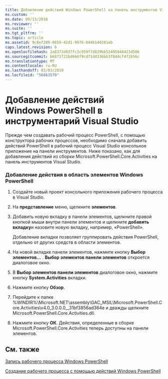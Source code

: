 ```yaml
---
title: Добавление действий Windows PowerShell на панель инструментов Visual Studio | Документация Майкрософт
ms.custom: ''
ms.date: 09/13/2016
ms.reviewer: ''
ms.suite: ''
ms.tgt_pltfrm: ''
ms.topic: article
ms.assetid: 9c8ef289-0659-42d1-9976-044b144201eb
caps.latest.revision: 6
ms.openlocfilehash: 2a8372d937fc3c959f7d829bb52495048423d506
ms.sourcegitcommit: b6871f21bd666f9cd71dd336bb3f844cf472b56c
ms.translationtype: MT
ms.contentlocale: ru-RU
ms.lasthandoff: 02/03/2019
ms.locfileid: "56863570"
---
```

# <a name="adding-windows-powershell-activities-to-the-visual-studio-toolbox"></a>Добавление действий Windows PowerShell в инструментарий Visual Studio

Прежде чем создавать рабочий процесс PowerShell, с помощью конструктора рабочих процессов, необходимо сначала добавить действий PowerShell в рабочий процесс Visual Studio консольное приложение на панели инструментов. Ниже показано, как для добавления действий из сборки Microsoft.PowerShell.Core.Activities на панель инструментов Visual Studio.

### <a name="adding-windows-powershell-activities-to-the-toolbox"></a>Добавление действия в область элементов Windows PowerShell

1. Создайте новый проект консольного приложения рабочего процесса в Visual Studio.

2. На **представление** меню, щелкните **элементов**.

3. Добавить новую вкладку в панели элементов, щелкните правой кнопкой мыши внутри панели элементов и щелкните **добавить вкладку**и назовите новую вкладку, например, «PowerShell».

   Добавление вкладки позволяет группировать действия PowerShell, отдельно от других средств в области элементов.

4. На новой вкладке панели элементов, нажмите кнопку **Выбор элементов...** . **Выбор элементов панели элементов** откроется диалоговое окно.

5. В **Выбор элементов панели элементов** диалоговое окно, нажмите кнопку **System.Activities** вкладки.

6. Нажмите кнопку **Обзор**.

7. Перейдите к папке %WINDIR%\Microsoft.NET\assembly\GAC_MSIL\Microsoft.PowerShell.Core.Activities\v4.0_3.0.0.0__31bf3856ad364e и дважды щелкните Microsoft.PowerShell.Core.Activities.dll.

8. Нажмите кнопку **ОК**. Действия, определенные в сборке Microsoft.PowerShell.Core.Activities теперь доступны на панели элементов.

## <a name="see-also"></a>См. также

[Запись рабочего процесса Windows PowerShell](./writing-a-windows-powershell-workflow.md)

[Создание рабочего процесса с помощью действий Windows PowerShell](./creating-a-workflow-with-windows-powershell-activities.md)